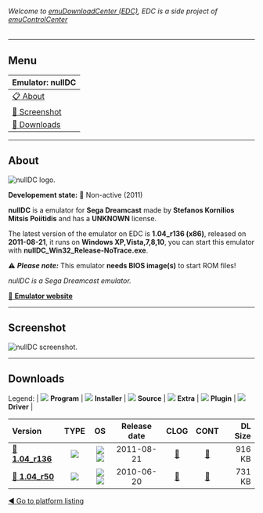 ###### Welcome to [emuDownloadCenter (EDC)](https://github.com/PhoenixInteractiveNL/emuDownloadCenter/wiki/), EDC is a side project of [emuControlCenter](https://github.com/PhoenixInteractiveNL/emuControlCenter/wiki/)
***
## Menu
| **Emulator: nullDC** |
|:---------|
| [:clipboard: About](#about) |
| [:sunrise: Screenshot](#screenshot) |
| [:floppy_disk: Downloads](#downloads) |
***
## About
![](https://github.com/PhoenixInteractiveNL/emuDownloadCenter/wiki/images_emulator/nulldc_logo_200.jpg "nullDC logo.")

**Developement state:** :red_circle: Non-active (2011)

**nullDC** is a emulator for **Sega Dreamcast** made by **Stefanos Kornilios Mitsis Poiitidis** and has a **UNKNOWN** license.

The latest version of the emulator on EDC is **1.04_r136 (x86)**, released on **2011-08-21**, it runs on **Windows XP,Vista,7,8,10**, you can start this emulator with **nullDC_Win32_Release-NoTrace.exe**.

:warning: _**Please note:**_ This emulator **needs BIOS image(s)** to start ROM files!

_nullDC is a Sega Dreamcast emulator._

[:link: **Emulator website**](http://github.com/skmp/nulldc)
***
## Screenshot
![](https://raw.githubusercontent.com/PhoenixInteractiveNL/emuDownloadCenter/master/hooks/nulldc/emulator_screen_01.jpg "nullDC screenshot.")
***
## Downloads
Legend:
| ![](https://raw.githubusercontent.com/wiki/PhoenixInteractiveNL/emuDownloadCenter/images_misc/icon_program_24.png) **Program** | 
![](https://raw.githubusercontent.com/wiki/PhoenixInteractiveNL/emuDownloadCenter/images_misc/icon_installer_24.png) **Installer** | 
![](https://raw.githubusercontent.com/wiki/PhoenixInteractiveNL/emuDownloadCenter/images_misc/icon_source_code_24.png) **Source** | 
![](https://raw.githubusercontent.com/wiki/PhoenixInteractiveNL/emuDownloadCenter/images_misc/icon_extra_24.png) **Extra** | 
![](https://raw.githubusercontent.com/wiki/PhoenixInteractiveNL/emuDownloadCenter/images_misc/icon_plugin_24.png) **Plugin** | 
![](https://raw.githubusercontent.com/wiki/PhoenixInteractiveNL/emuDownloadCenter/images_misc/icon_driver_24.png) **Driver** | 
 
| Version | TYPE | OS | Release date | CLOG | CONT | DL Size |
|:--------|:----:|:--:|:------------:|:----:|:----:|--------:|
| [:floppy_disk: **1.04_r136**](https://github.com/PhoenixInteractiveNL/edc-repo0003/raw/master/nulldc/1.04_r136.7z) | ![](https://raw.githubusercontent.com/wiki/PhoenixInteractiveNL/emuDownloadCenter/images_misc/icon_program_24.png) | ![](https://raw.githubusercontent.com/wiki/PhoenixInteractiveNL/emuDownloadCenter/images_misc/logo_windows_24.png)![](https://raw.githubusercontent.com/wiki/PhoenixInteractiveNL/emuDownloadCenter/images_misc/icon_32-bit_24.png) | 2011-08-21 | [:page_facing_up:](https://github.com/PhoenixInteractiveNL/edc-repo0003/blob/master/nulldc/1.04_r136_changelog.txt) | [:mag_right:](https://github.com/PhoenixInteractiveNL/edc-repo0003/blob/master/nulldc/1.04_r136_contents.txt) | 916 KB |
| [:floppy_disk: **1.04_r50**](https://github.com/PhoenixInteractiveNL/edc-repo0003/raw/master/nulldc/1.04_r50.7z) | ![](https://raw.githubusercontent.com/wiki/PhoenixInteractiveNL/emuDownloadCenter/images_misc/icon_program_24.png) | ![](https://raw.githubusercontent.com/wiki/PhoenixInteractiveNL/emuDownloadCenter/images_misc/logo_windows_24.png)![](https://raw.githubusercontent.com/wiki/PhoenixInteractiveNL/emuDownloadCenter/images_misc/icon_32-bit_24.png) | 2010-06-20 | [:page_facing_up:](https://github.com/PhoenixInteractiveNL/edc-repo0003/blob/master/nulldc/1.04_r50_changelog.txt) | [:mag_right:](https://github.com/PhoenixInteractiveNL/edc-repo0003/blob/master/nulldc/1.04_r50_contents.txt) | 731 KB |

[:arrow_backward: Go to platform listing](https://github.com/PhoenixInteractiveNL/emuDownloadCenter/wiki/EDC-Platform-List)
